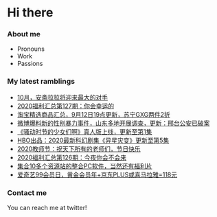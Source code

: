 # Hi there 

### About me
- Pronouns
- Work
- Passions 

### My latest ramblings
<!-- BLOGPOSTS:START -->
- [10月，安斋拉拉将迎来最大的对手](https://fuliba2020.net/rion.html)
- [2020福利汇总第127期：你会幸运的](https://fuliba2020.net/2020127.html)
- [淘宝精选商品汇总，9月12日19点更新，苏宁GXG两件2折](https://fuliba2020.net/99.html)
- [微博爆料新的性别暴力事件，山东多地开展调查，更新：邢台公安已破案](https://fuliba2020.net/lunjian.html)
- [《骚动时节的少女们啊》真人版上线，更新至第1集](https://fuliba2020.net/saodong.html)
- [HBO出品：2020最新科幻剧集《异星灾变》更新至第5集](https://fuliba2020.net/raised-by-wolves.html)
- [2020教师节：祝天下所有的老师们，节日快乐](https://fuliba2020.net/vdd-xxx.html)
- [2020福利汇总第126期：今夜你会不会来](https://fuliba2020.net/2020126.html)
- [集合10多个资源站的整合PC软件，当然还有福利片](https://fuliba2020.net/zyplayer.html)
- [爱奇艺99会员日，黄金会员年+京东PLUS或喜马拉雅=118元](https://fuliba2020.net/iqiyi.html)
<!-- BLOGPOSTS:END -->

### Contact me
You can reach me at twitter!

